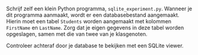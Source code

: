 Schrijf zelf een klein Python programma, `sqlite_experiment.py`.
Wanneer je dit programma aanmaakt, wordt er een databasebestand aangemaakt.
Hierin moet een tabel `Students` worden aangemaakt met kolommen `FirstName` en `LastName`.
Zorg dat je eigen gegevens in deze tabel worden opgeslagen, samen met die van twee van je klasgenoten.

Controleer achteraf door je database te bekijken met een SQLite viewer.
